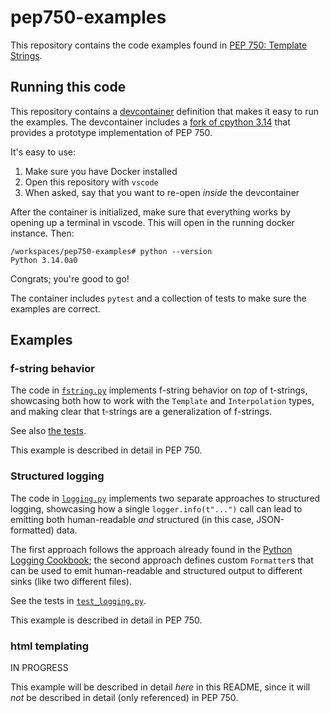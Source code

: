 # pep750-examples

This repository contains the code examples found in [PEP 750: Template Strings](https://github.com/davepeck/peps/blob/pep750-post-sprint-update/peps/pep-0750.rst).

## Running this code

This repository contains a [devcontainer](https://containers.dev) definition that makes it easy to run the examples. The devcontainer includes a [fork of cpython 3.14](https://github.com/lysnikolaou/cpython/tree/tag-strings-rebased) that provides a prototype implementation of PEP 750.

It's easy to use:

1. Make sure you have Docker installed
2. Open this repository with `vscode`
3. When asked, say that you want to re-open _inside_ the devcontainer

After the container is initialized, make sure that everything works by opening up a terminal in vscode. This will open in the running docker instance. Then:

```
/workspaces/pep750-examples# python --version
Python 3.14.0a0
```

Congrats; you're good to go!

The container includes `pytest` and a collection of tests to make sure the examples are correct.


## Examples

### f-string behavior

The code in [`fstring.py`](./pep/fstring.py) implements f-string behavior on _top_ of t-strings, showcasing both how to work with the `Template` and `Interpolation` types, and making clear that t-strings are a generalization of f-strings.

See also [the tests](./pep/test_fstring.py).

This example is described in detail in PEP 750.

### Structured logging

The code in [`logging.py`](./pep/logging.py) implements two separate approaches to structured logging, showcasing how a single `logger.info(t"...")` call can lead to emitting both human-readable _and_ structured (in this case, JSON-formatted) data.

The first approach follows the approach already found in the [Python Logging Cookbook](https://docs.python.org/3/howto/logging-cookbook.html#implementing-structured-logging); the second approach defines custom `Formatter`s that can be used to emit human-readable and structured output to different sinks (like two different files).

See the tests in [`test_logging.py`](./pep/test_logging.py).

This example is described in detail in PEP 750.

### html templating

IN PROGRESS

This example will be described in detail _here_ in this README, since it will _not_ be described in detail (only referenced) in PEP 750.

